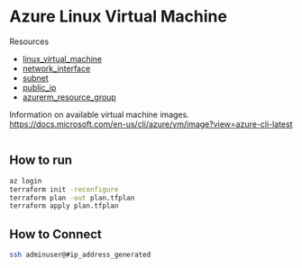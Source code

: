 # Azure Linux Virtual Machine
Resources
* [linux_virtual_machine](https://registry.terraform.io/providers/hashicorp/azurerm/latest/docs/resources/linux_virtual_machine)
* [network_interface](https://registry.terraform.io/providers/hashicorp/azurerm/latest/docs/resources/network_interface)
* [subnet](https://registry.terraform.io/providers/hashicorp/azurerm/latest/docs/resources/subnet)
* [public_ip](https://registry.terraform.io/providers/hashicorp/azurerm/latest/docs/resources/public_ip)
* [azurerm_resource_group](https://registry.terraform.io/providers/hashicorp/azurerm/latest/docs/resources/resource_group)

Information on available virtual machine images.
https://docs.microsoft.com/en-us/cli/azure/vm/image?view=azure-cli-latest
```bash

```

## How to run
```bash
az login
terraform init -reconfigure
terraform plan -out plan.tfplan
terraform apply plan.tfplan
```

## How to Connect

```bash
ssh adminuser@#ip_address_generated
```
